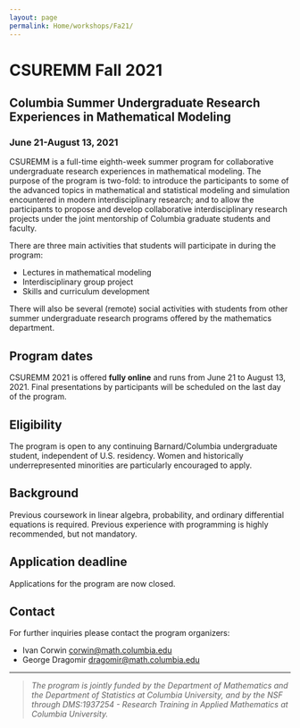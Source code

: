 ```yaml
---
layout: page
permalink: Home/workshops/Fa21/
---
```


# CSUREMM Fall 2021

## Columbia Summer Undergraduate Research Experiences in Mathematical Modeling
### June 21-August 13, 2021

CSUREMM is a full-time eighth-week summer program for collaborative undergraduate research experiences in mathematical modeling. The purpose of the program is two-fold: to introduce the participants to some of the advanced topics in mathematical and statistical modeling and simulation encountered in modern interdisciplinary research; and to allow the participants to propose and develop collaborative interdisciplinary research projects under the joint mentorship of Columbia graduate students and faculty.

There are three main activities that students will participate in during the program:

- Lectures in mathematical modeling
- Interdisciplinary group project
- Skills and curriculum development

There will also be several (remote) social activities with students from other summer undergraduate research programs offered by the mathematics department.

## Program dates
 CSUREMM 2021 is offered **fully online** and runs from June 21 to August 13, 2021. Final presentations by participants will be scheduled on the last day of the program.

## Eligibility
The program is open to any continuing Barnard/Columbia undergraduate student, independent of U.S. residency. Women and historically underrepresented minorities are particularly encouraged to apply.

## Background
Previous coursework in linear algebra, probability, and ordinary differential equations is required. Previous experience with programming is highly recommended, but not mandatory.

## Application deadline
Applications for the program are now closed.

## Contact
For further inquiries please contact the program organizers:

- Ivan Corwin [corwin@math.columbia.edu](corwin@math.columbia.edu)
- George Dragomir [dragomir@math.columbia.edu](dragomir@math.columbia.edu)

----

> _The program is jointly funded by the Department of Mathematics and the Department of Statistics at Columbia University, and by the NSF through DMS:1937254 - Research Training in Applied Mathematics at Columbia University._
